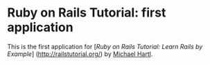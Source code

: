 # Ruby on Rails Tutorial: first application

This is the first application for
[*Ruby on Rails Tutorial: Learn Rails by Example*]
(http://railstutorial.org/)
by [Michael Hartl](http://michaelhartl.com/).